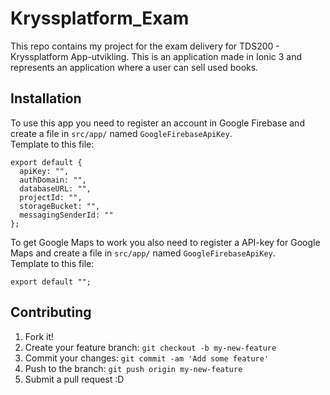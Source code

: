 # Kryssplatform_Exam

This repo contains my project for the exam delivery for TDS200 - Kryssplatform App-utvikling.
This is an application made in Ionic 3 and represents an application where a user can sell used books.

## Installation

To use this app you need to register an account in Google Firebase and create a file in `src/app/` named `GoogleFirebaseApiKey`. <br/>
Template to this file:

```
export default {
  apiKey: "",
  authDomain: "",
  databaseURL: "",
  projectId: "",
  storageBucket: "",
  messagingSenderId: ""
};
```

To get Google Maps to work you also need to register a API-key for Google Maps and create a file in  `src/app/` named `GoogleFirebaseApiKey`. <br/>
Template to this file:
```
export default "";
```

## Contributing

1. Fork it!
2. Create your feature branch: `git checkout -b my-new-feature`
3. Commit your changes: `git commit -am 'Add some feature'`
4. Push to the branch: `git push origin my-new-feature`
5. Submit a pull request :D
